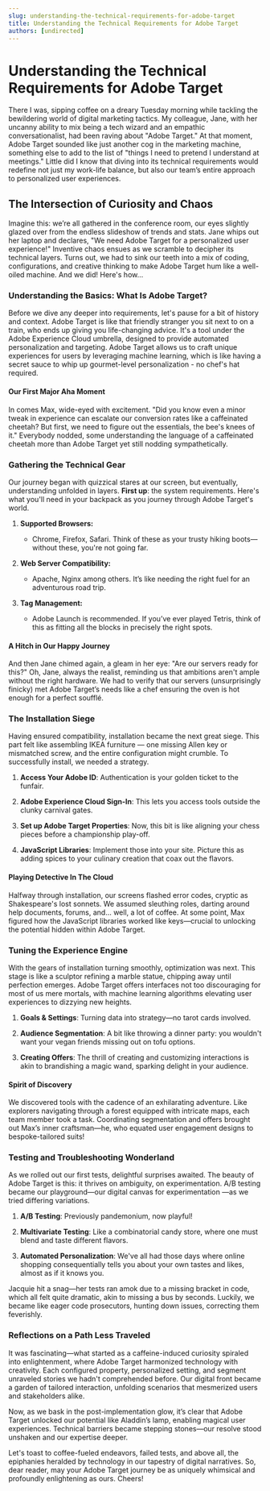 ```yaml
---
slug: understanding-the-technical-requirements-for-adobe-target
title: Understanding the Technical Requirements for Adobe Target
authors: [undirected]
---
```



# Understanding the Technical Requirements for Adobe Target

There I was, sipping coffee on a dreary Tuesday morning while tackling the bewildering world of digital marketing tactics. My colleague, Jane, with her uncanny ability to mix being a tech wizard and an empathic conversationalist, had been raving about "Adobe Target." At that moment, Adobe Target sounded like just another cog in the marketing machine, something else to add to the list of "things I need to pretend I understand at meetings." Little did I know that diving into its technical requirements would redefine not just my work-life balance, but also our team’s entire approach to personalized user experiences.

## The Intersection of Curiosity and Chaos

Imagine this: we’re all gathered in the conference room, our eyes slightly glazed over from the endless slideshow of trends and stats. Jane whips out her laptop and declares, "We need Adobe Target for a personalized user experience!" Inventive chaos ensues as we scramble to decipher its technical layers. Turns out, we had to sink our teeth into a mix of coding, configurations, and creative thinking to make Adobe Target hum like a well-oiled machine. And we did! Here's how…

### Understanding the Basics: What Is Adobe Target?

Before we dive any deeper into requirements, let's pause for a bit of history and context. Adobe Target is like that friendly stranger you sit next to on a train, who ends up giving you life-changing advice. It's a tool under the Adobe Experience Cloud umbrella, designed to provide automated personalization and targeting. Adobe Target allows us to craft unique experiences for users by leveraging machine learning, which is like having a secret sauce to whip up gourmet-level personalization - no chef's hat required. 

#### Our First Major Aha Moment

In comes Max, wide-eyed with excitement. "Did you know even a minor tweak in experience can escalate our conversion rates like a caffeinated cheetah? But first, we need to figure out the essentials, the bee's knees of it." Everybody nodded, some understanding the language of a caffeinated cheetah more than Adobe Target yet still nodding sympathetically.

### Gathering the Technical Gear

Our journey began with quizzical stares at our screen, but eventually, understanding unfolded in layers. **First up**: the system requirements. Here's what you'll need in your backpack as you journey through Adobe Target's world.

1. **Supported Browsers:**
    - Chrome, Firefox, Safari. Think of these as your trusty hiking boots—without these, you're not going far.
  
2. **Web Server Compatibility:**
    - Apache, Nginx among others. It’s like needing the right fuel for an adventurous road trip.

3. **Tag Management:**
    - Adobe Launch is recommended. If you’ve ever played Tetris, think of this as fitting all the blocks in precisely the right spots.

#### A Hitch in Our Happy Journey

And then Jane chimed again, a gleam in her eye: "Are our servers ready for this?" Oh, Jane, always the realist, reminding us that ambitions aren't ample without the right hardware. We had to verify that our servers (unsurprisingly finicky) met Adobe Target’s needs like a chef ensuring the oven is hot enough for a perfect soufflé.

### The Installation Siege

Having ensured compatibility, installation became the next great siege. This part felt like assembling IKEA furniture — one missing Allen key or mismatched screw, and the entire configuration might crumble. To successfully install, we needed a strategy.

1. **Access Your Adobe ID**: Authentication is your golden ticket to the funfair.
    
2. **Adobe Experience Cloud Sign-In**: This lets you access tools outside the clunky carnival gates.
    
3. **Set up Adobe Target Properties**: Now, this bit is like aligning your chess pieces before a championship play-off.
    
4. **JavaScript Libraries**: Implement those into your site. Picture this as adding spices to your culinary creation that coax out the flavors.

#### Playing Detective In The Cloud

Halfway through installation, our screens flashed error codes, cryptic as Shakespeare's lost sonnets. We assumed sleuthing roles, darting around help documents, forums, and... well, a lot of coffee. At some point, Max figured how the JavaScript libraries worked like keys—crucial to unlocking the potential hidden within Adobe Target.

### Tuning the Experience Engine

With the gears of installation turning smoothly, optimization was next. This stage is like a sculptor refining a marble statue, chipping away until perfection emerges. Adobe Target offers interfaces not too discouraging for most of us mere mortals, with machine learning algorithms elevating user experiences to dizzying new heights.

1. **Goals & Settings**: Turning data into strategy—no tarot cards involved.
    
2. **Audience Segmentation**: A bit like throwing a dinner party: you wouldn't want your vegan friends missing out on tofu options.
    
3. **Creating Offers**: The thrill of creating and customizing interactions is akin to brandishing a magic wand, sparking delight in your audience.

#### Spirit of Discovery

We discovered tools with the cadence of an exhilarating adventure. Like explorers navigating through a forest equipped with intricate maps, each team member took a task. Coordinating segmentation and offers brought out Max’s inner craftsman—he, who equated user engagement designs to bespoke-tailored suits!

### Testing and Troubleshooting Wonderland

As we rolled out our first tests, delightful surprises awaited. The beauty of Adobe Target is this: it thrives on ambiguity, on experimentation. A/B testing became our playground—our digital canvas for experimentation —as we tried differing variations. 

1. **A/B Testing**: Previously pandemonium, now playful!
    
2. **Multivariate Testing**: Like a combinatorial candy store, where one must blend and taste different flavors.

3. **Automated Personalization**: We've all had those days where online shopping consequentially tells you about your own tastes and likes, almost as if it knows you.

Jacquie hit a snag—her tests ran amok due to a missing bracket in code, which all felt quite dramatic, akin to missing a bus by seconds. Luckily, we became like eager code prosecutors, hunting down issues, correcting them feverishly.

### Reflections on a Path Less Traveled

It was fascinating—what started as a caffeine-induced curiosity spiraled into enlightenment, where Adobe Target harmonized technology with creativity. Each configured property, personalized setting, and segment unraveled stories we hadn't comprehended before. Our digital front became a garden of tailored interaction, unfolding scenarios that mesmerized users and stakeholders alike.

Now, as we bask in the post-implementation glow, it’s clear that Adobe Target unlocked our potential like Aladdin’s lamp, enabling magical user experiences. Technical barriers became stepping stones—our resolve stood unshaken and our expertise deeper.

Let's toast to coffee-fueled endeavors, failed tests, and above all, the epiphanies heralded by technology in our tapestry of digital narratives. So, dear reader, may your Adobe Target journey be as uniquely whimsical and profoundly enlightening as ours. Cheers!